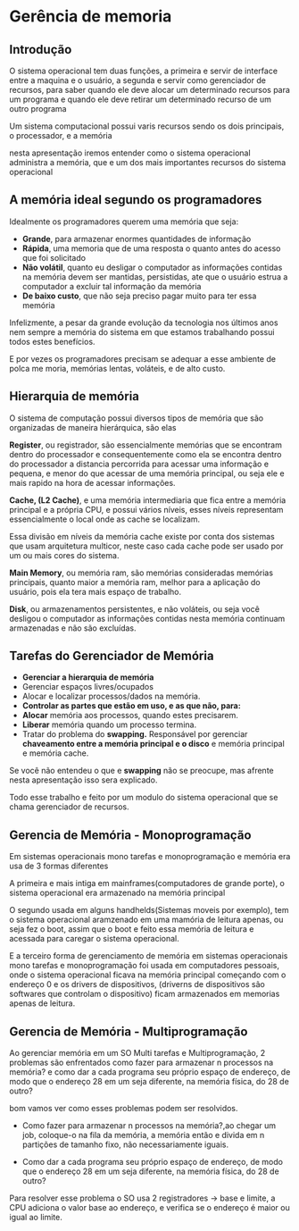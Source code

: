 # Gerência de memoria

## Introdução

O sistema operacional tem duas funções, a primeira e servir de interface entre a maquina e o usuário, a segunda e servir como gerenciador de recursos, para saber quando ele deve alocar um determinado recursos para um programa e quando ele deve retirar um determinado recurso de um outro programa

Um sistema computacional possui varis recursos sendo os dois principais, o processador, e a memória

nesta apresentação iremos entender como o sistema operacional administra a memória, que e um dos mais importantes recursos do sistema operacional

## A memória ideal segundo os programadores

Idealmente os programadores querem uma memória que seja:

- **Grande**, para armazenar enormes quantidades de informação
- **Rápida**, uma memoria que de uma resposta o quanto antes do acesso que foi solicitado
- **Não volátil**, quanto eu desligar o computador as informações contidas na memória devem ser mantidas, persistidas, ate que o usuário estrua a computador a excluir tal informação da memória
- **De baixo custo**, que não seja preciso pagar muito para ter essa memória

Infelizmente, a pesar da grande evolução da tecnologia nos últimos anos nem sempre a memória do sistema em que estamos trabalhando possui todos estes benefícios.

E por vezes os programadores precisam se adequar a esse ambiente de polca me moria, memórias lentas, voláteis, e de alto custo.

## Hierarquia de memória

O sistema de computação possui diversos tipos de memória que são organizadas de maneira hierárquica, são elas

**Register**, ou registrador, são essencialmente memórias que se encontram dentro do processador e consequentemente como ela se encontra dentro do processador a distancia percorrida para acessar uma informação e pequena, e menor do que acessar de uma memória principal, ou seja ele e mais rapido na hora de acessar informações.

**Cache, (L2 Cache)**, e uma memória intermediaria que fica entre a memória principal e a própria CPU, e possui vários níveis, esses níveis representam essencialmente o local onde as cache se localizam.

Essa divisão em níveis da memória cache existe por conta dos sistemas que usam arquitetura multicor, neste caso cada cache pode ser usado por um ou mais cores do sistema.

**Main Memory**, ou memória ram, são memórias consideradas memórias principais, quanto maior a memória ram, melhor para a aplicação do usuário, pois ela tera mais espaço de trabalho.

**Disk**, ou armazenamentos persistentes, e não voláteis, ou seja você desligou o computador as informações contidas nesta memória continuam armazenadas e não são excluídas.

## Tarefas do Gerenciador de Memória

- **Gerenciar a hierarquia de memória**
 - Gerenciar espaços livres/ocupados
 - Alocar e localizar processos/dados na memória.
- **Controlar as partes que estão em uso, e as que não, para:**
 - **Alocar** memória aos processos, quando estes precisarem.
 - **Liberar** memória quando um processo termina.
 - Tratar do problema do **swapping.** Responsável por gerenciar **chaveamento entre a memória principal e o disco** e memória principal e memória cache.

Se você não entendeu o que e **swapping** não se preocupe, mas afrente nesta apresentação isso sera explicado.

Todo esse trabalho e feito por um modulo do sistema operacional que se chama gerenciador de recursos.

## Gerencia de Memória - Monoprogramação

Em sistemas operacionais mono tarefas e monoprogramação e memória era usa de 3 formas diferentes

A primeira e mais intiga em mainframes(computadores de grande porte), o sistema operacional era armazenado na memória principal

O segundo usada em alguns handhelds(Sistemas moveis por exemplo), tem o sistema operacional aramzenado em uma mamória de leitura apenas, ou seja fez o boot, assim que o boot e feito essa memória de leitura e acessada para caregar o sistema operacional.

E a terceiro forma de gerenciamento de memória em sistemas operacionais mono tarefas e monoprogramação foi usada em computadores pessoais, onde o sistema operacional ficava na memória principal começando com o endereço 0 e os drivers de dispositivos, (driverns de dispositivos são softwares que controlam o dispositivo) ficam armazenados em memorias apenas de leitura.

## Gerencia de Memória - Multiprogramação

Ao gerenciar memória em um SO Multi tarefas e Multiprogramação, 2 problemas são enfrentados como fazer para armazenar n processos na memória? e como dar a cada programa seu próprio espaço de endereço, de modo que o endereço 28 em um seja diferente, na memória física, do 28 de outro?

bom vamos ver como esses problemas podem ser resolvidos.

- Como fazer para armazenar n processos na memória?,ao chegar um job, coloque-o na fila da memória, a memória então e divida em n partições de tamanho fixo, não necessariamente iguais.

- Como dar a cada programa seu próprio espaço de endereço, de modo que o endereço 28 em um seja diferente, na memória física, do 28 de outro?

Para resolver esse problema o SO usa 2 registradores -> base e limite, a CPU adiciona o valor base ao endereço, e verifica se o endereço é maior ou igual ao limite.
